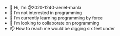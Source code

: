 - 👋 Hi, I’m @2020-1240-aeriel-manla
- 👀 I’m not interested in programming
- 🌱 I’m currently learning programming by force
- 💞️ I’m looking to collaborate on programming
- 📫 How to reach me would be digging six feet under

<!---
2020-1240-aeriel-manla/2020-1240-aeriel-manla is a ✨ special ✨ repository because its `README.md` (this file) appears on your GitHub profile.
You can click the Preview link to take a look at your changes.
--->
